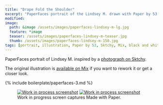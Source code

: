 ```yaml
---
title: "Drape Fold the Shoulder"
excerpt: "PaperFaces portrait of the Lindsey M. drawn with Paper by 53 on an iPad."
modified: 
image: 
  path: &image /assets/images/paperfaces-lindsey-m-lg.jpg 
  feature: *image
  teaser: /assets/images/paperfaces-lindsey-m-teaser.jpg
  thumb: /assets/images/paperfaces-lindsey-m-150.jpg
tags: [portrait, illustration, Paper by 53, Sktchy, Mix, black and white]
---
```


PaperFaces portrait of Lindsey M. inspired by a [photograph on Sktchy](http://sktchy.com/Tnu9X).

The original illustration is [available on Mix](https://mix.fiftythree.com/11098-Michael-Rose/1726955) if you want to rework it or get a closer look.

{% include boilerplate/paperfaces-3.md %}

<figure class="half">
  <a href="{{ site.url }}/assets/images/paperfaces-lindsey-m-process-1-lg.jpg"><img src="{{ site.url }}/assets/images/paperfaces-lindsey-m-process-1-600.jpg" alt="Work in process screenshot"></a>
  <a href="{{ site.url }}/assets/images/paperfaces-lindsey-m-process-2-lg.jpg"><img src="{{ site.url }}/assets/images/paperfaces-lindsey-m-process-2-600.jpg" alt="Work in process screenshot"></a>
  <figcaption>Work in progress screen captures Made with Paper.</figcaption>
</figure>
